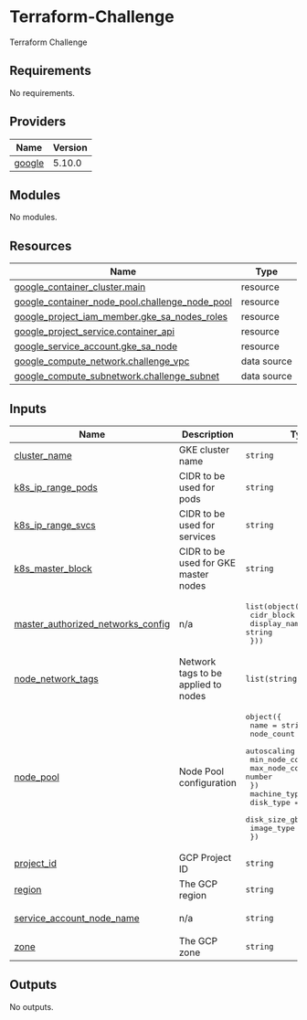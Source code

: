 # Terraform-Challenge
Terraform Challenge

<!-- BEGIN_TF_DOCS -->
## Requirements

No requirements.

## Providers

| Name | Version |
|------|---------|
| <a name="provider_google"></a> [google](#provider\_google) | 5.10.0 |

## Modules

No modules.

## Resources

| Name | Type |
|------|------|
| [google_container_cluster.main](https://registry.terraform.io/providers/hashicorp/google/latest/docs/resources/container_cluster) | resource |
| [google_container_node_pool.challenge_node_pool](https://registry.terraform.io/providers/hashicorp/google/latest/docs/resources/container_node_pool) | resource |
| [google_project_iam_member.gke_sa_nodes_roles](https://registry.terraform.io/providers/hashicorp/google/latest/docs/resources/project_iam_member) | resource |
| [google_project_service.container_api](https://registry.terraform.io/providers/hashicorp/google/latest/docs/resources/project_service) | resource |
| [google_service_account.gke_sa_node](https://registry.terraform.io/providers/hashicorp/google/latest/docs/resources/service_account) | resource |
| [google_compute_network.challenge_vpc](https://registry.terraform.io/providers/hashicorp/google/latest/docs/data-sources/compute_network) | data source |
| [google_compute_subnetwork.challenge_subnet](https://registry.terraform.io/providers/hashicorp/google/latest/docs/data-sources/compute_subnetwork) | data source |

## Inputs

| Name | Description | Type | Default | Required |
|------|-------------|------|---------|:--------:|
| <a name="input_cluster_name"></a> [cluster\_name](#input\_cluster\_name) | GKE cluster name | `string` | n/a | yes |
| <a name="input_k8s_ip_range_pods"></a> [k8s\_ip\_range\_pods](#input\_k8s\_ip\_range\_pods) | CIDR to be used for pods | `string` | `""` | no |
| <a name="input_k8s_ip_range_svcs"></a> [k8s\_ip\_range\_svcs](#input\_k8s\_ip\_range\_svcs) | CIDR to be used for services | `string` | `""` | no |
| <a name="input_k8s_master_block"></a> [k8s\_master\_block](#input\_k8s\_master\_block) | CIDR to be used for GKE master nodes | `string` | n/a | yes |
| <a name="input_master_authorized_networks_config"></a> [master\_authorized\_networks\_config](#input\_master\_authorized\_networks\_config) | n/a | <pre>list(object({<br>    cidr_block   = string<br>    display_name = string<br>  }))</pre> | `[]` | no |
| <a name="input_node_network_tags"></a> [node\_network\_tags](#input\_node\_network\_tags) | Network tags to be applied to nodes | `list(string)` | `[]` | no |
| <a name="input_node_pool"></a> [node\_pool](#input\_node\_pool) | Node Pool configuration | <pre>object({<br>    name       = string,<br>    node_count = number,<br>    autoscaling = object({<br>      min_node_count = number,<br>      max_node_count = number<br>    })<br>    machine_type = string,<br>    disk_type    = string,<br>    disk_size_gb = number<br>    image_type   = string,<br>  })</pre> | n/a | yes |
| <a name="input_project_id"></a> [project\_id](#input\_project\_id) | GCP Project ID | `string` | n/a | yes |
| <a name="input_region"></a> [region](#input\_region) | The GCP region | `string` | n/a | yes |
| <a name="input_service_account_node_name"></a> [service\_account\_node\_name](#input\_service\_account\_node\_name) | n/a | `string` | `"gke-sa-nodes"` | no |
| <a name="input_zone"></a> [zone](#input\_zone) | The GCP zone | `string` | n/a | yes |

## Outputs

No outputs.
<!-- END_TF_DOCS -->